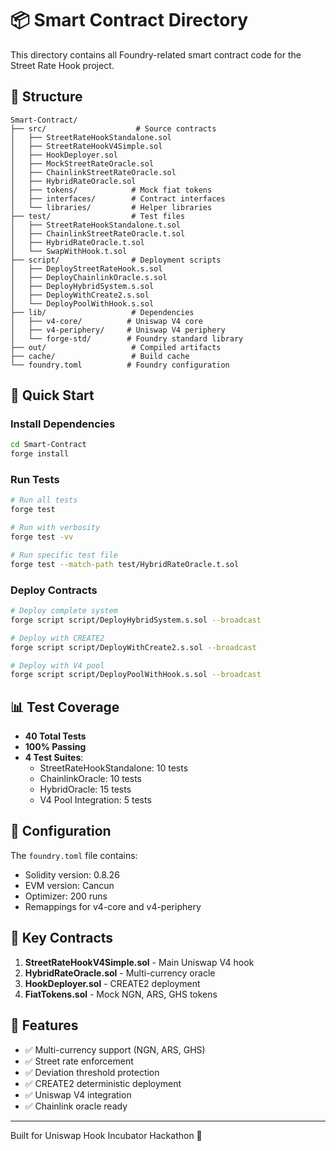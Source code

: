 # 📦 Smart Contract Directory

This directory contains all Foundry-related smart contract code for the Street Rate Hook project.

## 📁 Structure

```
Smart-Contract/
├── src/                    # Source contracts
│   ├── StreetRateHookStandalone.sol
│   ├── StreetRateHookV4Simple.sol
│   ├── HookDeployer.sol
│   ├── MockStreetRateOracle.sol
│   ├── ChainlinkStreetRateOracle.sol
│   ├── HybridRateOracle.sol
│   ├── tokens/            # Mock fiat tokens
│   ├── interfaces/        # Contract interfaces
│   └── libraries/         # Helper libraries
├── test/                  # Test files
│   ├── StreetRateHookStandalone.t.sol
│   ├── ChainlinkStreetRateOracle.t.sol
│   ├── HybridRateOracle.t.sol
│   └── SwapWithHook.t.sol
├── script/                # Deployment scripts
│   ├── DeployStreetRateHook.s.sol
│   ├── DeployChainlinkOracle.s.sol
│   ├── DeployHybridSystem.s.sol
│   ├── DeployWithCreate2.s.sol
│   └── DeployPoolWithHook.s.sol
├── lib/                   # Dependencies
│   ├── v4-core/          # Uniswap V4 core
│   ├── v4-periphery/     # Uniswap V4 periphery
│   └── forge-std/        # Foundry standard library
├── out/                   # Compiled artifacts
├── cache/                 # Build cache
└── foundry.toml          # Foundry configuration
```

## 🚀 Quick Start

### Install Dependencies
```bash
cd Smart-Contract
forge install
```

### Run Tests
```bash
# Run all tests
forge test

# Run with verbosity
forge test -vv

# Run specific test file
forge test --match-path test/HybridRateOracle.t.sol
```

### Deploy Contracts
```bash
# Deploy complete system
forge script script/DeployHybridSystem.s.sol --broadcast

# Deploy with CREATE2
forge script script/DeployWithCreate2.s.sol --broadcast

# Deploy with V4 pool
forge script script/DeployPoolWithHook.s.sol --broadcast
```

## 📊 Test Coverage

- **40 Total Tests**
- **100% Passing**
- **4 Test Suites**:
  - StreetRateHookStandalone: 10 tests
  - ChainlinkOracle: 10 tests
  - HybridOracle: 15 tests
  - V4 Pool Integration: 5 tests

## 🔧 Configuration

The `foundry.toml` file contains:
- Solidity version: 0.8.26
- EVM version: Cancun
- Optimizer: 200 runs
- Remappings for v4-core and v4-periphery

## 📝 Key Contracts

1. **StreetRateHookV4Simple.sol** - Main Uniswap V4 hook
2. **HybridRateOracle.sol** - Multi-currency oracle
3. **HookDeployer.sol** - CREATE2 deployment
4. **FiatTokens.sol** - Mock NGN, ARS, GHS tokens

## 🎯 Features

- ✅ Multi-currency support (NGN, ARS, GHS)
- ✅ Street rate enforcement
- ✅ Deviation threshold protection
- ✅ CREATE2 deterministic deployment
- ✅ Uniswap V4 integration
- ✅ Chainlink oracle ready

---

Built for Uniswap Hook Incubator Hackathon 🦄
